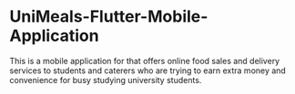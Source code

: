 # UniMeals-Flutter-Mobile-Application
This is a mobile application for that offers online food sales and delivery services to students and caterers who are trying to earn extra money and convenience for busy studying university students.

